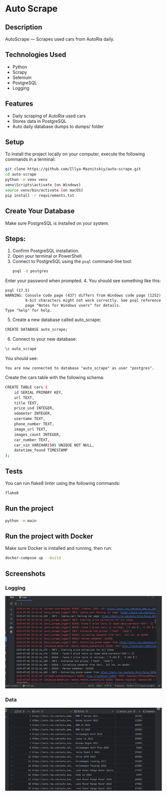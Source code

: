 # Auto Scrape


## Description
AutoScrape — Scrapes used cars from AutoRia daily.


## Technologies Used
- Python
- Scrapy
- Selenium
- PostgreSQL
- Logging


## Features
- Daily scraping of AutoRia used cars
- Stores data in PostgreSQL
- Auto daily database dumps to dumps/ folder


## Setup
To install the project locally on your computer, execute the following commands in a terminal:
```bash
git clone https://github.com/Illya-Maznitskiy/auto-scrape.git
cd auto-scrape
python -m venv venv
venv\Scripts\activate (on Windows)
source venv/bin/activate (on macOS)
pip install -r requirements.txt
```


## Create Your Database
Make sure PostgreSQL is installed on your system.

## Steps:
1. Confirm PostgreSQL installation.
2. Open your terminal or PowerShell.
3. Connect to PostgreSQL using the `psql` command-line tool:
   ```bash
   psql -U postgres
   ```
Enter your password when prompted.
4. You should see something like this:
```
psql (17.5)
WARNING: Console code page (437) differs from Windows code page (1252)
         8-bit characters might not work correctly. See psql reference
         page "Notes for Windows users" for details.
Type "help" for help.
```
5. Create a new database called auto_scrape:
```bash
CREATE DATABASE auto_scrape;
```
6. Connect to your new database:
```bash
\c auto_scrape
````
You should see:
```
You are now connected to database "auto_scrape" as user "postgres".
```
Create the cars table with the following schema:
```bash
CREATE TABLE cars (
    id SERIAL PRIMARY KEY,
    url TEXT,
    title TEXT,
    price_usd INTEGER,
    odometer INTEGER,
    username TEXT,
    phone_number TEXT,
    image_url TEXT,
    images_count INTEGER,
    car_number TEXT,
    car_vin VARCHAR(50) UNIQUE NOT NULL,
    datetime_found TIMESTAMP
);
```


## Tests
You can run flake8 linter using the following commands:
```bash
flake8
```


## Run the project
```bash
python -m main
```


## Run the project with Docker

Make sure Docker is installed and running, then run:

```bash
docker-compose up --build
```


## Screenshots
### Logging
![Logging](screenshots/logging.png)

### Data
![Data](screenshots/data.png)
